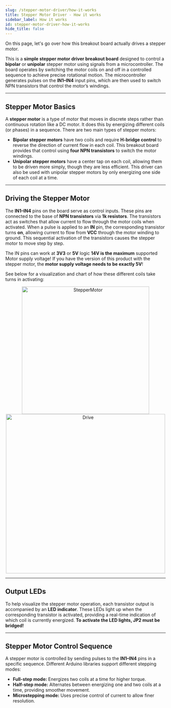 ```yaml
---
slug: /stepper-motor-driver/how-it-works
title: Stepper Motor Driver - How it works
sidebar_label: How it works
id: stepper-motor-driver-how-it-works
hide_title: false
---
```


On this page, let's go over how this breakout board actually drives a stepper motor.  

This is a **simple stepper motor driver breakout board** designed to control a **bipolar** or **unipolar** stepper motor using signals from a microcontroller. The board operates by switching the motor coils on and off in a controlled sequence to achieve precise rotational motion. The microcontroller generates pulses on the **IN1–IN4** input pins, which are then used to switch NPN transistors that control the motor’s windings.  

---

## Stepper Motor Basics  

A **stepper motor** is a type of motor that moves in discrete steps rather than continuous rotation like a DC motor. It does this by energizing different coils (or phases) in a sequence. There are two main types of stepper motors:  

- **Bipolar stepper motors** have two coils and require **H-bridge control** to reverse the direction of current flow in each coil. This breakout board provides that control using **four NPN transistors** to switch the motor windings.  
- **Unipolar stepper motors** have a center tap on each coil, allowing them to be driven more simply, though they are less efficient. This driver can also be used with unipolar stepper motors by only energizing one side of each coil at a time.  

<CenteredImage src="/img/stepper-motor-driver/stepper_npn.png" alt="Location of NPN transistors on the driver" caption="Location of NPN transistors on the driver" width="300px" />

---

## Driving the Stepper Motor  

The **IN1–IN4** pins on the board serve as control inputs. These pins are connected to the base of **NPN transistors** via **1k resistors**. The transistors act as switches that allow current to flow through the motor coils when activated. When a pulse is applied to an **IN** pin, the corresponding transistor turns **on**, allowing current to flow from **VCC** through the motor winding to ground. This sequential activation of the transistors causes the stepper motor to move step by step.

<InfoBox>The IN pins can work at **3V3** or **5V** logic</InfoBox>
<WarningBox>**14V is the maximum** supported Motor supply voltage!</WarningBox>
<WarningBox>If you have the version of this product with the stepper motor, the **motor supply voltage needs to be exactly 5V**!</WarningBox>  

See below for a visualization and chart of how these different coils take turns in activating:

<div align="center">
  <a title="Wapcaplet; Teravolt. The original uploader was Teravolt at English Wikipedia., GFDL &lt;http://www.gnu.org/copyleft/fdl.html&gt;, via Wikimedia Commons" href="https://commons.wikimedia.org/wiki/File:StepperMotor.gif">
    <img width="400" alt="StepperMotor" src="https://upload.wikimedia.org/wikipedia/commons/6/67/StepperMotor.gif?20100925065005"/>
  </a>
</div>
<div align="center">
    <a title="Misan2010, CC BY 3.0 &lt;https://creativecommons.org/licenses/by/3.0&gt;, via Wikimedia Commons" href="https://commons.wikimedia.org/wiki/File:Drive.png"><img width="500" alt="Drive" src="https://upload.wikimedia.org/wikipedia/commons/8/85/Drive.png"></img></a>
</div>

---

## Output LEDs  

To help visualize the stepper motor operation, each transistor output is accompanied by an **LED indicator**. These LEDs light up when the corresponding transistor is activated, providing a real-time indication of which coil is currently energized. **To activate the LED lights, JP2 must be bridged!**

---

## Stepper Motor Control Sequence  

A stepper motor is controlled by sending pulses to the **IN1–IN4** pins in a specific sequence. Different Arduino libraries support different stepping modes:  

- **Full-step mode:** Energizes two coils at a time for higher torque.  
- **Half-step mode:** Alternates between energizing one and two coils at a time, providing smoother movement.  
- **Microstepping mode:** Uses precise control of current to allow finer resolution.  